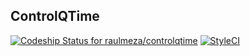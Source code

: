 ## ControlQTime

[ ![Codeship Status for raulmeza/controlqtime](https://app.codeship.com/projects/89ec1e30-a53e-0134-4e5b-0a368cc4e123/status?branch=master)](https://app.codeship.com/projects/190820) [![StyleCI](https://styleci.io/repos/74514706/shield?branch=master)](https://styleci.io/repos/74514706)

